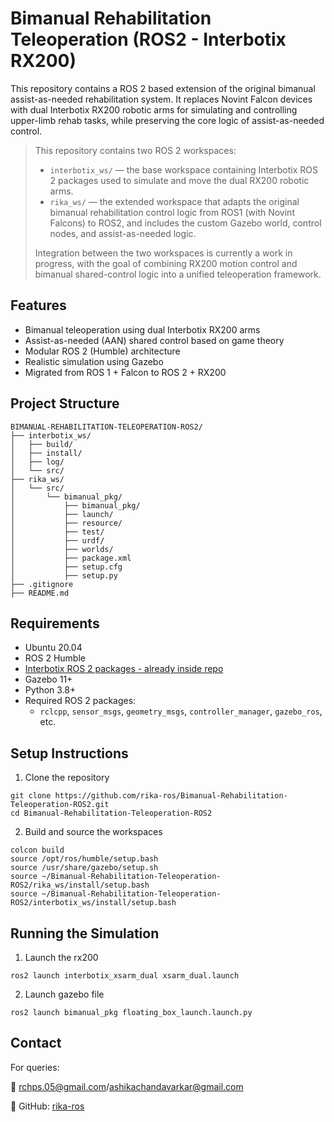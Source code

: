 # Bimanual Rehabilitation Teleoperation (ROS2 - Interbotix RX200)

This repository contains a ROS 2 based extension of the original bimanual assist-as-needed rehabilitation system. It replaces Novint Falcon devices with dual Interbotix RX200 robotic arms for simulating and controlling upper-limb rehab tasks, while preserving the core logic of assist-as-needed control.

> This repository contains two ROS 2 workspaces:
>
> - `interbotix_ws/` — the base workspace containing Interbotix ROS 2 packages used to simulate and move the dual RX200 robotic arms.
> - `rika_ws/` — the extended workspace that adapts the original bimanual rehabilitation control logic from ROS1 (with Novint Falcons) to ROS2, and includes the custom Gazebo world, control nodes, and assist-as-needed logic.
>
> Integration between the two workspaces is currently a work in progress, with the goal of combining RX200 motion control and bimanual shared-control logic into a unified teleoperation framework.


## Features

- Bimanual teleoperation using dual Interbotix RX200 arms
- Assist-as-needed (AAN) shared control based on game theory
- Modular ROS 2 (Humble) architecture
- Realistic simulation using Gazebo
- Migrated from ROS 1 + Falcon to ROS 2 + RX200


## Project Structure
```
BIMANUAL-REHABILITATION-TELEOPERATION-ROS2/
├── interbotix_ws/
│   ├── build/
│   ├── install/
│   ├── log/
│   └── src/
├── rika_ws/
│   └── src/
│       └── bimanual_pkg/
│           ├── bimanual_pkg/      
│           ├── launch/
│           ├── resource/
│           ├── test/
│           ├── urdf/
│           ├── worlds/
│           ├── package.xml
│           ├── setup.cfg
│           ├── setup.py
├── .gitignore
├── README.md
```

## Requirements

- Ubuntu 20.04
- ROS 2 Humble
- [Interbotix ROS 2 packages - already inside repo](https://docs.trossenrobotics.com/interbotix_xsarms_docs/ros_interface/ros2/overview.html)
- Gazebo 11+
- Python 3.8+
- Required ROS 2 packages:
  - `rclcpp`, `sensor_msgs`, `geometry_msgs`, `controller_manager`, `gazebo_ros`, etc.


## Setup Instructions

1. Clone the repository

```
git clone https://github.com/rika-ros/Bimanual-Rehabilitation-Teleoperation-ROS2.git
cd Bimanual-Rehabilitation-Teleoperation-ROS2
```

2. Build and source the workspaces 

```
colcon build
source /opt/ros/humble/setup.bash
source /usr/share/gazebo/setup.sh
source ~/Bimanual-Rehabilitation-Teleoperation-ROS2/rika_ws/install/setup.bash
source ~/Bimanual-Rehabilitation-Teleoperation-ROS2/interbotix_ws/install/setup.bash
```

## Running the Simulation

1. Launch the rx200

```
ros2 launch interbotix_xsarm_dual xsarm_dual.launch
```

2. Launch gazebo file

```
ros2 launch bimanual_pkg floating_box_launch.launch.py
```

## Contact

For queries:

📧 rchps.05@gmail.com/ashikachandavarkar@gmail.com

📂 GitHub: [rika-ros](https://github.com/rika-ros)
